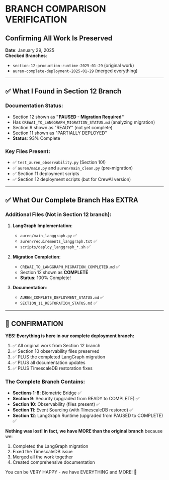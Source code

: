 # BRANCH COMPARISON VERIFICATION
## Confirming All Work Is Preserved

**Date**: January 29, 2025  
**Checked Branches**:
- `section-12-production-runtime-2025-01-29` (original work)  
- `auren-complete-deployment-2025-01-29` (merged everything)

---

## ✅ What I Found in Section 12 Branch

### Documentation Status:
- Section 12 shown as **"PAUSED - Migration Required"**
- Has `CREWAI_TO_LANGGRAPH_MIGRATION_STATUS.md` (analyzing migration)
- Section 9 shown as "READY" (not yet complete)
- Section 11 shown as "PARTIALLY DEPLOYED"
- **Status**: 93% Complete

### Key Files Present:
- ✅ `test_auren_observability.py` (Section 10!)
- ✅ `auren/main.py` and `auren/main_clean.py` (pre-migration)
- ✅ Section 11 deployment scripts
- ✅ Section 12 deployment scripts (but for CrewAI version)

---

## ✅ What Our Complete Branch Has EXTRA

### Additional Files (Not in Section 12 branch):
1. **LangGraph Implementation**:
   - `auren/main_langgraph.py` ✅
   - `auren/requirements_langgraph.txt` ✅
   - `scripts/deploy_langgraph_*.sh` ✅

2. **Migration Completion**:
   - `CREWAI_TO_LANGGRAPH_MIGRATION_COMPLETED.md` ✅
   - Section 12 shown as **COMPLETE**
   - **Status**: 100% Complete!

3. **Documentation**:
   - `AUREN_COMPLETE_DEPLOYMENT_STATUS.md` ✅
   - `SECTION_11_RESTORATION_STATUS.md` ✅

---

## 🎯 CONFIRMATION

**YES! Everything is here in our complete deployment branch:**

1. ✅ All original work from Section 12 branch
2. ✅ Section 10 observability files preserved
3. ✅ PLUS the completed LangGraph migration
4. ✅ PLUS all documentation updates
5. ✅ PLUS TimescaleDB restoration fixes

### The Complete Branch Contains:
- **Sections 1-8**: Biometric Bridge ✅
- **Section 9**: Security (upgraded from READY to COMPLETE) ✅
- **Section 10**: Observability (files present) ✅
- **Section 11**: Event Sourcing (with TimescaleDB restored) ✅
- **Section 12**: LangGraph Runtime (upgraded from PAUSED to COMPLETE) ✅

**Nothing was lost! In fact, we have MORE than the original branch** because we:
1. Completed the LangGraph migration
2. Fixed the TimescaleDB issue
3. Merged all the work together
4. Created comprehensive documentation

You can be VERY HAPPY - we have EVERYTHING and MORE! 🎉 